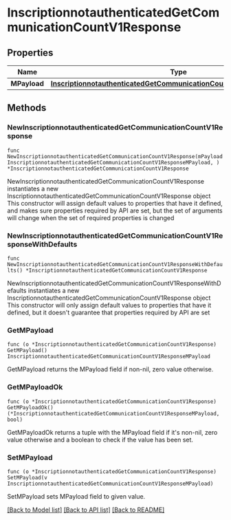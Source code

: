 # InscriptionnotauthenticatedGetCommunicationCountV1Response

## Properties

Name | Type | Description | Notes
------------ | ------------- | ------------- | -------------
**MPayload** | [**InscriptionnotauthenticatedGetCommunicationCountV1ResponseMPayload**](InscriptionnotauthenticatedGetCommunicationCountV1ResponseMPayload.md) |  | 

## Methods

### NewInscriptionnotauthenticatedGetCommunicationCountV1Response

`func NewInscriptionnotauthenticatedGetCommunicationCountV1Response(mPayload InscriptionnotauthenticatedGetCommunicationCountV1ResponseMPayload, ) *InscriptionnotauthenticatedGetCommunicationCountV1Response`

NewInscriptionnotauthenticatedGetCommunicationCountV1Response instantiates a new InscriptionnotauthenticatedGetCommunicationCountV1Response object
This constructor will assign default values to properties that have it defined,
and makes sure properties required by API are set, but the set of arguments
will change when the set of required properties is changed

### NewInscriptionnotauthenticatedGetCommunicationCountV1ResponseWithDefaults

`func NewInscriptionnotauthenticatedGetCommunicationCountV1ResponseWithDefaults() *InscriptionnotauthenticatedGetCommunicationCountV1Response`

NewInscriptionnotauthenticatedGetCommunicationCountV1ResponseWithDefaults instantiates a new InscriptionnotauthenticatedGetCommunicationCountV1Response object
This constructor will only assign default values to properties that have it defined,
but it doesn't guarantee that properties required by API are set

### GetMPayload

`func (o *InscriptionnotauthenticatedGetCommunicationCountV1Response) GetMPayload() InscriptionnotauthenticatedGetCommunicationCountV1ResponseMPayload`

GetMPayload returns the MPayload field if non-nil, zero value otherwise.

### GetMPayloadOk

`func (o *InscriptionnotauthenticatedGetCommunicationCountV1Response) GetMPayloadOk() (*InscriptionnotauthenticatedGetCommunicationCountV1ResponseMPayload, bool)`

GetMPayloadOk returns a tuple with the MPayload field if it's non-nil, zero value otherwise
and a boolean to check if the value has been set.

### SetMPayload

`func (o *InscriptionnotauthenticatedGetCommunicationCountV1Response) SetMPayload(v InscriptionnotauthenticatedGetCommunicationCountV1ResponseMPayload)`

SetMPayload sets MPayload field to given value.



[[Back to Model list]](../README.md#documentation-for-models) [[Back to API list]](../README.md#documentation-for-api-endpoints) [[Back to README]](../README.md)


